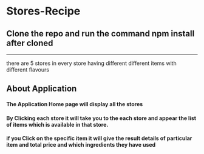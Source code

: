 # Stores-Recipe

## Clone the repo and run the command npm install after cloned

<hr>
there are 5 stores in every store having different different items with different flavours

## About Application

#### The Application Home page will display all the stores

#### By Clicking each store it will take you to the each store and appear the list of items which is available in that store.

#### if you Click on the specific item it will give the result details of particular item and total price and which ingredients they have used
